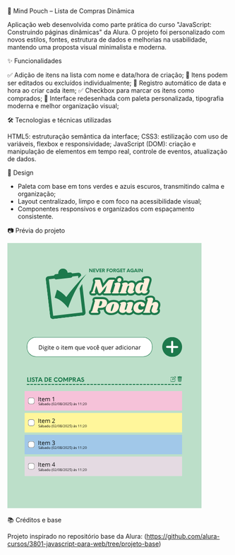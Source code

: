 🛒 Mind Pouch – Lista de Compras Dinâmica

Aplicação web desenvolvida como parte prática do curso "JavaScript: Construindo páginas dinâmicas" da Alura. O projeto foi personalizado com novos estilos, fontes, estrutura de dados e melhorias na usabilidade, mantendo uma proposta visual minimalista e moderna.

✨ Funcionalidades

✅ Adição de itens na lista com nome e data/hora de criação;
📝 Itens podem ser editados ou excluídos individualmente;
📅 Registro automático de data e hora ao criar cada item;
✅ Checkbox para marcar os itens como comprados;
🎨 Interface redesenhada com paleta personalizada, tipografia moderna e melhor organização visual;

🛠️ Tecnologias e técnicas utilizadas

HTML5: estruturação semântica da interface;
CSS3: estilização com uso de variáveis, flexbox e responsividade;
JavaScript (DOM): criação e manipulação de elementos em tempo real, controle de eventos, atualização de dados.

🎨 Design

- Paleta com base em tons verdes e azuis escuros, transmitindo calma e organização;
- Layout centralizado, limpo e com foco na acessibilidade visual;
- Componentes responsivos e organizados com espaçamento consistente.

📷 Prévia do projeto

![Prévia do projeto](./img/Frames/1.png)

📚 Créditos e base

Projeto inspirado no repositório base da Alura: (https://github.com/alura-cursos/3801-javascript-para-web/tree/projeto-base)


